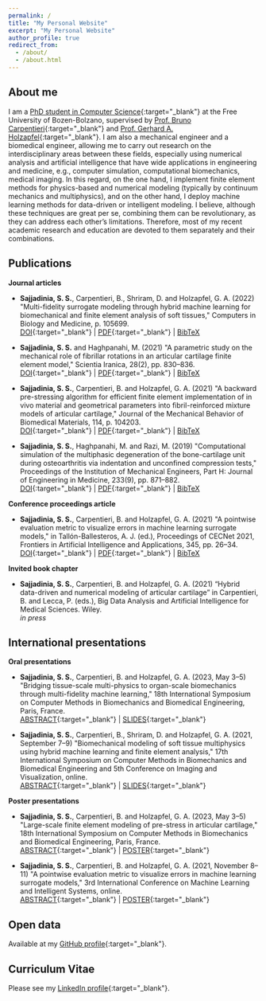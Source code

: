 ```yaml
---
permalink: /
title: "My Personal Website"
excerpt: "My Personal Website"
author_profile: true
redirect_from: 
  - /about/
  - /about.html
---
```

## About me
I am a [PhD student in Computer Science](https://www.unibz.it/en/faculties/computer-science/phd-computer-science/phd-students/phd/42428-seyed-shayan-sajjadinia){:target="_blank"} at the Free University of Bozen-Bolzano, supervised by [Prof. Bruno Carpentieri](https://www.unibz.it/en/faculties/computer-science/academic-staff/person/38064-bruno-carpentieri){:target="_blank"} and [Prof. Gerhard A. Holzapfel](https://www.biomech.tugraz.at/){:target="_blank"}. I am also a mechanical engineer and a biomedical engineer, allowing me to carry out research on the interdisciplinary areas between these fields, especially using numerical analysis and artificial intelligence that have wide applications in engineering and medicine, e.g., computer simulation, computational biomechanics, medical imaging. In this regard, on the one hand, I implement finite element methods for physics-based and numerical modeling (typically by continuum mechanics and multiphysics), and on the other hand, I deploy machine learning methods for data-driven or intelligent modeling. I believe, although these techniques are great per se, combining them can be revolutionary, as they can address each other’s limitations. Therefore, most of my recent academic research and education are devoted to them separately and their combinations.

## Publications
**Journal articles**
  - **Sajjadinia, S. S.**, Carpentieri, B., Shriram, D. and Holzapfel, G. A. (2022) "Multi-fidelity surrogate modeling through hybrid machine learning for biomechanical and finite element analysis of soft tissues," Computers in Biology and Medicine, p. 105699.
<br/>[DOI](https://doi.org/10.1016/j.compbiomed.2022.105699){:target="_blank"} | [PDF](https://shayansss.github.io/files/2022_09.pdf){:target="_blank"} | [BibTeX](https://shayansss.github.io/files/2022_09.bib)

  - **Sajjadinia, S. S.** and Haghpanahi, M. (2021) "A parametric study on the mechanical role of fibrillar rotations in an articular cartilage finite element model," Scientia Iranica, 28(2), pp. 830–836.
<br/>[DOI](http://doi.org/10.24200/sci.2020.51785.2362){:target="_blank"} | [PDF](https://shayansss.github.io/files/2021_04.pdf){:target="_blank"} | [BibTeX](https://shayansss.github.io/files/2021_04.bib)

  - **Sajjadinia, S. S.**, Carpentieri, B. and Holzapfel, G. A. (2021) "A backward pre-stressing algorithm for efficient finite element implementation of in vivo material and geometrical parameters into fibril-reinforced mixture models of articular cartilage," Journal of the Mechanical Behavior of Biomedical Materials, 114, p. 104203.
<br/>[DOI](http://doi.org/10.1016/J.JMBBM.2020.104203){:target="_blank"} | [PDF](https://shayansss.github.io/files/2021_02.pdf){:target="_blank"} | [BibTeX](https://shayansss.github.io/files/2021_02.bib)

  - **Sajjadinia, S. S.**, Haghpanahi, M. and Razi, M. (2019) "Computational simulation of the multiphasic degeneration of the bone-cartilage unit during osteoarthritis via indentation and unconfined compression tests," Proceedings of the Institution of Mechanical Engineers, Part H: Journal of Engineering in Medicine, 233(9), pp. 871–882.
<br/>[DOI](http://doi.org/10.1177/0954411919854011){:target="_blank"} | [PDF](https://shayansss.github.io/files/2019_09_preprint.pdf){:target="_blank"} | [BibTeX](https://shayansss.github.io/files/2019_09.bib)

**Conference proceedings article**
  - **Sajjadinia, S. S.**, Carpentieri, B. and Holzapfel, G. A. (2021) "A pointwise evaluation metric to visualize errors in machine learning surrogate models," in Tallón-Ballesteros, A. J. (ed.), Proceedings of CECNet 2021, Frontiers in Artificial Intelligence and Applications, 345, pp. 26–34. 
<br/>[DOI](http://dx.doi.org/10.3233/FAIA210386){:target="_blank"} | [PDF](https://shayansss.github.io/files/2021_11.pdf){:target="_blank"} | [BibTeX](https://shayansss.github.io/files/2021_11.bib)

**Invited book chapter**
  - **Sajjadinia, S. S.**, Carpentieri, B. and Holzapfel, G. A. (2021) “Hybrid data-driven and numerical modeling of articular cartilage” in Carpentieri, B. and Lecca, P. (eds.), Big Data Analysis and Artificial Intelligence for Medical Sciences. Wiley.
<br/><i>in press</i>

## International presentations
**Oral presentations**
  - **Sajjadinia, S. S.**, Carpentieri, B. and Holzapfel, G. A. (2023, May 3–5) "Bridging tissue-scale multi-physics to organ-scale biomechanics through multi-fidelity machine learning," 18th International Symposium on Computer Methods in Biomechanics and Biomedical Engineering, Paris, France.
<br/>[ABSTRACT](https://shayansss.github.io/files/2023_05_a_b.pdf){:target="_blank"} | [SLIDES](https://shayansss.github.io/files/2023_05_s.pdf){:target="_blank"}

  - **Sajjadinia, S. S.**, Carpentieri, B., Shriram, D. and Holzapfel, G. A. (2021, September 7–9) "Biomechanical modeling of soft tissue multiphysics using hybrid machine learning and finite element analysis," 17th International Symposium on Computer Methods in Biomechanics and Biomedical Engineering and 5th Conference on Imaging and Visualization, online.
<br/>[ABSTRACT](https://shayansss.github.io/files/2021_09_a.pdf){:target="_blank"} | [SLIDES](https://shayansss.github.io/files/2021_09_s.pdf){:target="_blank"}

**Poster presentations**
  - **Sajjadinia, S. S.**, Carpentieri, B. and Holzapfel, G. A. (2023, May 3–5) "Large-scale finite element modeling of pre-stress in articular cartilage," 18th International Symposium on Computer Methods in Biomechanics and Biomedical Engineering, Paris, France.
<br/>[ABSTRACT](https://shayansss.github.io/files/2023_05_a_a.pdf){:target="_blank"} | [POSTER](https://shayansss.github.io/files/2023_05_p.pdf){:target="_blank"}

  - **Sajjadinia, S. S.**, Carpentieri, B. and Holzapfel, G. A. (2021, November 8–11) "A pointwise evaluation metric to visualize errors in machine learning surrogate models," 3rd International Conference on Machine Learning and Intelligent Systems, online.
<br/>[ABSTRACT](https://shayansss.github.io/files/2021_10_a.pdf){:target="_blank"} | [POSTER](https://shayansss.github.io/files/2021_10_p.pdf){:target="_blank"}

## Open data
Available at my [GitHub profile](https://github.com/shayansss){:target="_blank"}.

## Curriculum Vitae
Please see my [LinkedIn profile](https://www.linkedin.com/in/shayansajjadi/){:target="_blank"}.
